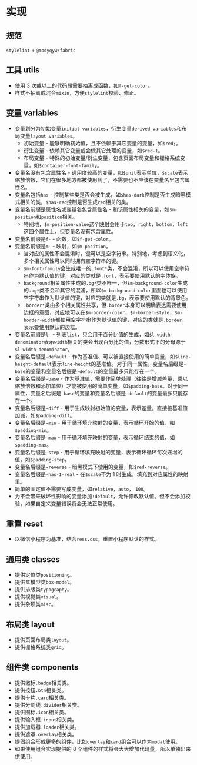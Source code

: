 # 实现

## 规范

`stylelint` + `@modyqyw/fabric`

## 工具 utils

- 使用 3 次或以上的代码段需要抽离成[函数](https://sass-lang.com/documentation/values/functions)，如`f-get-color`。
- 样式不抽离成混合`mixin`，方便`stylelint`校验、修正。

## 变量 variables

- [变量](https://sass-lang.com/documentation/variables)划分为初始变量`initial variables`，衍生变量`derived variables`和布局变量`layout variables`。
  - 初始变量 - 能够明确初始值，且不依赖于其它变量的变量，如`$red;`。
  - 衍生变量 - 依赖其它变量或会做其它处理的变量，如`$red-1`。
  - 布局变量 - 特殊的初始变量/衍生变量，包含页面布局变量和栅格系统变量，如`$container-font-family`。
- 变量名没有包含[属性名](https://developer.mozilla.org/en-US/docs/Web/CSS/CSS_Properties_Reference) - 通用度较高的变量，如`$unit`表示单位，`$scale`表示缩放倍数，它们在很多地方都被使用到了，不需要也不应该在变量名里包含属性名。
- 变量名包括`has` - 控制某些类是否会被生成，如`$has-dark`控制是否生成暗黑模式相关的类，`$has-red`控制是否生成`red`相关的类。
- 变量名前缀是属性名或变量名包含属性名 - 和该属性相关的变量，如`$m-position`和`position`相关。
  - 特别地，`$m-position-value`这个[映射](https://sass-lang.com/documentation/modules/map)会用于`top`，`right`，`bottom`，`left`这四个属性上，但变量名没有包含属性。
- 变量名前缀是`f-` - 函数，如`$f-get-color`。
- 变量名前缀是`m-` - 映射，如`$m-position`。
  - 当对应的属性不会混淆时，键可以是空字符串。特别地，考虑到语义化，多个相关属性可以同时拥有空字符串的键。
  - `$m-font-family`会生成唯一的`.font*`类，不会混淆，所以可以使用空字符串作为默认值的键，对应的类就是`.font`，表示要使用默认的字体族。
  - `background`相关属性生成的`.bg*`类不唯一，但`$m-background-color`生成的`.bg*`类不会和其它的混淆，所以`$m-background-color`里面也可以使用空字符串作为默认值的键，对应的类就是`.bg`，表示要使用默认的背景色。
  - `.border*`类由多个相关属性共享，但`.border`本身可以明确表达需要使用边框的意图，对应地可以在`$m-border-color`，`$m-border-style`，`$m-border-width`都使用空字符串作为默认值的键，对应的类就是`.border`，表示要使用默认的边框。
- 变量名前缀是`l-` - [列表`list`](https://sass-lang.com/documentation/modules/list)，只会用于百分比值的生成，如`$l-width-denominator`表示`width`相关的类会出现百分比的值，分数形式下的分母源于`$l-width-denominator`。
- 变量名后缀是`-default` - 作为基准值、可以被直接使用的简单变量，如`$line-height-default`表示`line-height`的基准值。对于同一属性，变量名后缀是`-base`的变量和变量名后缀是`-default`的变量最多只能存在一个。
- 变量名后缀是`-base` - 作为基准值、需要作简单处理（往往是增减差量，乘以缩放倍数和添加单位）才能被使用的简单变量，如`$padding-base`。对于同一属性，变量名后缀是`-base`的变量和变量名后缀是`-default`的变量最多只能存在一个。
- 变量名后缀是`-diff` - 用于生成映射初始值的变量，表示差量，直接被基准值加减，如`$padding-diff`。
- 变量名后缀是`-min` - 用于循环填充映射的变量，表示循环开始的值，如`$padding-min`。
- 变量名后缀是`-max` - 用于循环填充映射的变量，表示循环结束的值，如`$padding-max`。
- 变量名后缀是`-step` - 用于循环填充映射的变量，表示循环循环每次递增的值，如`$padding-step`。
- 变量名后缀是`-reverse` - 暗黑模式下使用的变量，如`$red-reverse`。
- 变量名后缀是`-has-1-real` - 在`$scale`不为 1 时生成，填充到对应属性的映射里。
- 简单的固定值不需要写成变量，如`relative`，`auto`， `100`。
- 为不会带来破坏性影响的变量添加`!default`，允许修改默认值。但不会添加校验，如果自定义变量错误将会无法正常使用。

## 重置 reset

- 以微信小程序为基准，结合`ress.css`，重置小程序默认的样式。

## 通用类 classes

- 提供定位类`positioning`。
- 提供盒模型类`box-model`。
- 提供排版类`typography`。
- 提供视觉类`visual`。
- 提供杂项类`misc`。

## 布局类 layout

- 提供页面布局类`layout`。
- 提供栅格系统类`grid`。

## 组件类 components

- 提供徽标`.badge`相关类。
- 提供按钮`.btn`相关类。
- 提供卡片`.card`相关类。
- 提供分割线`.divider`相关类。
- 提供图标`.icon`相关类。
- 提供输入框`.input`相关类。
- 提供加载器`.loader`相关类。
- 提供遮罩`.overlay`相关类。
- 提倡组合形成更多的组件，比如`overlay`和`card`组合可以作为`modal`使用。
- 如果使用组合实现提供的 8 个组件的样式将会大大增加代码量，所以单独出来供使用。

